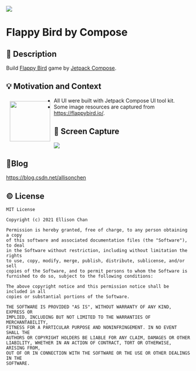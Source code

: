 ![](https://z3.ax1x.com/2021/07/24/Wco1QH.png)

# Flappy Bird by Compose

## :scroll: Description
Build [Flappy Bird](https://flappybird.io/) game by [Jetpack Compose](https://developer.android.google.cn/jetpack/compose). 

## :bulb: Motivation and Context
<img src="https://z3.ax1x.com/2021/07/18/W3TSxI.png" width=110 align=left hspace="10" vspace="10"  >

* All UI were built with Jetpack Compose UI tool kit.
* Some image resources are captured from <https://flappybird.io/>.


## :camera_flash: Screen Capture
![](https://z3.ax1x.com/2021/07/25/WgVnW8.gif)

## :memo:Blog
<https://blog.csdn.net/allisonchen>

## :copyright: License                                                                                                                                                                                                                          
```
MIT License

Copyright (c) 2021 Ellison Chan

Permission is hereby granted, free of charge, to any person obtaining a copy
of this software and associated documentation files (the "Software"), to deal
in the Software without restriction, including without limitation the rights
to use, copy, modify, merge, publish, distribute, sublicense, and/or sell
copies of the Software, and to permit persons to whom the Software is
furnished to do so, subject to the following conditions:

The above copyright notice and this permission notice shall be included in all
copies or substantial portions of the Software.

THE SOFTWARE IS PROVIDED "AS IS", WITHOUT WARRANTY OF ANY KIND, EXPRESS OR
IMPLIED, INCLUDING BUT NOT LIMITED TO THE WARRANTIES OF MERCHANTABILITY,
FITNESS FOR A PARTICULAR PURPOSE AND NONINFRINGEMENT. IN NO EVENT SHALL THE
AUTHORS OR COPYRIGHT HOLDERS BE LIABLE FOR ANY CLAIM, DAMAGES OR OTHER
LIABILITY, WHETHER IN AN ACTION OF CONTRACT, TORT OR OTHERWISE, ARISING FROM,
OUT OF OR IN CONNECTION WITH THE SOFTWARE OR THE USE OR OTHER DEALINGS IN THE
SOFTWARE.
```
